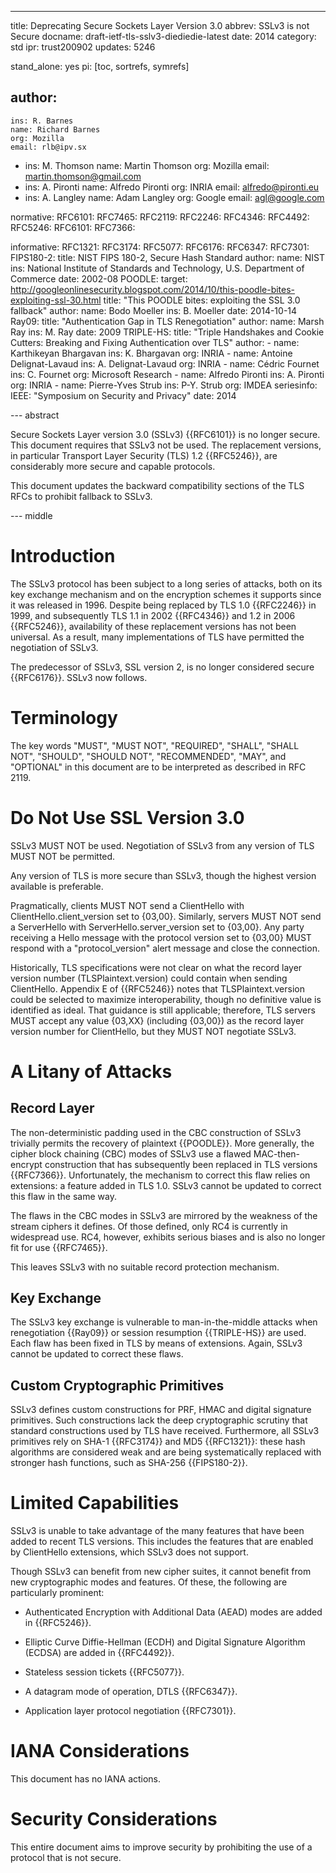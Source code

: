 ---
title: Deprecating Secure Sockets Layer Version 3.0
abbrev: SSLv3 is not Secure
docname: draft-ietf-tls-sslv3-diediedie-latest
date: 2014
category: std
ipr: trust200902
updates: 5246

stand_alone: yes
pi: [toc, sortrefs, symrefs]

author:
 -
    ins: R. Barnes
    name: Richard Barnes
    org: Mozilla
    email: rlb@ipv.sx
 -
    ins: M. Thomson
    name: Martin Thomson
    org: Mozilla
    email: martin.thomson@gmail.com
 -
    ins: A. Pironti
    name: Alfredo Pironti
    org: INRIA
    email: alfredo@pironti.eu
 -
   ins: A. Langley
   name: Adam Langley
   org: Google
   email: agl@google.com


normative:
  RFC6101:
  RFC7465:
  RFC2119:
  RFC2246:
  RFC4346:
  RFC4492:
  RFC5246:
  RFC6101:
  RFC7366:

informative:
  RFC1321:
  RFC3174:
  RFC5077:
  RFC6176:
  RFC6347:
  RFC7301:
  FIPS180-2:
    title: NIST FIPS 180-2, Secure Hash Standard
    author:
      name: NIST
      ins: National Institute of Standards and Technology, U.S. Department of Commerce
    date: 2002-08
  POODLE:
    target: http://googleonlinesecurity.blogspot.com/2014/10/this-poodle-bites-exploiting-ssl-30.html
    title: "This POODLE bites: exploiting the SSL 3.0 fallback"
    author:
      name: Bodo Moeller
      ins: B. Moeller
    date: 2014-10-14
  Ray09:
    title: "Authentication Gap in TLS Renegotiation"
    author:
      name: Marsh Ray
      ins: M. Ray
    date: 2009
  TRIPLE-HS:
    title: "Triple Handshakes and Cookie Cutters: Breaking and Fixing Authentication over TLS"
    author:
      -
        name: Karthikeyan Bhargavan
        ins: K. Bhargavan
        org: INRIA
      -
        name: Antoine Delignat-Lavaud
        ins: A. Delignat-Lavaud
        org: INRIA
      -
        name: Cédric Fournet
        ins: C. Fournet
        org: Microsoft Research
      -
        name: Alfredo Pironti
        ins: A. Pironti
        org: INRIA
      -
        name: Pierre-Yves Strub
        ins: P-Y. Strub
        org: IMDEA
    seriesinfo:
      IEEE: "Symposium on Security and Privacy"
    date: 2014


--- abstract

Secure Sockets Layer version 3.0 (SSLv3) {{RFC6101}} is no longer secure.  This
document requires that SSLv3 not be used.  The replacement versions, in
particular Transport Layer Security (TLS) 1.2 {{RFC5246}}, are considerably more
secure and capable protocols.

This document updates the backward compatibility sections of the TLS RFCs to
prohibit fallback to SSLv3.

--- middle

# Introduction

The SSLv3 protocol has been subject to a long series of attacks, both on its key
exchange mechanism and on the encryption schemes it supports since it was
released in 1996.  Despite being replaced by TLS 1.0 {{RFC2246}} in 1999, and
subsequently TLS 1.1 in 2002 {{RFC4346}} and 1.2 in 2006 {{RFC5246}},
availability of these replacement versions has not been universal.  As a result,
many implementations of TLS have permitted the negotiation of SSLv3.

The predecessor of SSLv3, SSL version 2, is no longer considered secure
{{RFC6176}}.  SSLv3 now follows.


# Terminology

The key words "MUST", "MUST NOT", "REQUIRED", "SHALL", "SHALL NOT", "SHOULD",
"SHOULD NOT", "RECOMMENDED", "MAY", and "OPTIONAL" in this document are to be
interpreted as described in RFC 2119.


# Do Not Use SSL Version 3.0

SSLv3 MUST NOT be used.  Negotiation of SSLv3 from any version of TLS MUST NOT
be permitted.

Any version of TLS is more secure than SSLv3, though the highest version
available is preferable.

Pragmatically, clients MUST NOT send a ClientHello with
ClientHello.client_version set to {03,00}.  Similarly, servers MUST NOT send a
ServerHello with ServerHello.server_version set to {03,00}.  Any party
receiving a Hello message with the protocol version set to {03,00} MUST
respond with a "protocol_version" alert message and close the connection.

Historically, TLS specifications were not clear on what the record layer version
number (TLSPlaintext.version) could contain when sending ClientHello.  Appendix
E of {{RFC5246}} notes that TLSPlaintext.version could be selected to maximize
interoperability, though no definitive value is identified as ideal.  That
guidance is still applicable; therefore, TLS servers MUST accept any value
{03,XX} (including {03,00}) as the record layer version number for ClientHello,
but they MUST NOT negotiate SSLv3.


# A Litany of Attacks

## Record Layer

The non-deterministic padding used in the CBC construction of SSLv3
trivially permits the recovery of plaintext {{POODLE}}. More generally,
the cipher block chaining (CBC) modes of SSLv3 use a flawed MAC-then-encrypt
construction that has subsequently been replaced in TLS versions {{RFC7366}}.
Unfortunately, the mechanism to correct this flaw relies on extensions: a
feature added in TLS 1.0.  SSLv3 cannot be updated to correct this flaw in the
same way.

The flaws in the CBC modes in SSLv3 are mirrored by the weakness of the stream
ciphers it defines.  Of those defined, only RC4 is currently in widespread use.
RC4, however, exhibits serious biases and is also no longer fit for use
{{RFC7465}}.

This leaves SSLv3 with no suitable record protection mechanism.


## Key Exchange

The SSLv3 key exchange is vulnerable to man-in-the-middle attacks when
renegotiation {{Ray09}} or session resumption {{TRIPLE-HS}} are used.
Each flaw has been fixed in TLS by means of extensions. Again,
SSLv3 cannot be updated to correct these flaws.


## Custom Cryptographic Primitives

SSLv3 defines custom constructions for PRF, HMAC and digital signature
primitives.  Such constructions lack the deep cryptographic scrutiny that
standard constructions used by TLS have received.  Furthermore, all SSLv3
primitives rely on SHA-1 {{RFC3174}} and MD5 {{RFC1321}}: these hash algorithms
are considered weak and are being systematically replaced with stronger hash
functions, such as SHA-256 {{FIPS180-2}}.


# Limited Capabilities

SSLv3 is unable to take advantage of the many features that have been added to
recent TLS versions.  This includes the features that are enabled by ClientHello
extensions, which SSLv3 does not support.

Though SSLv3 can benefit from new cipher suites, it cannot benefit from new
cryptographic modes and features.  Of these, the following are particularly
prominent:

* Authenticated Encryption with Additional Data (AEAD) modes are added in
  {{RFC5246}}.

* Elliptic Curve Diffie-Hellman (ECDH) and Digital Signature Algorithm (ECDSA)
  are added in {{RFC4492}}.

* Stateless session tickets {{RFC5077}}.

* A datagram mode of operation, DTLS {{RFC6347}}.

* Application layer protocol negotiation {{RFC7301}}.


# IANA Considerations

This document has no IANA actions.


# Security Considerations

This entire document aims to improve security by prohibiting the use of a
protocol that is not secure.
